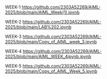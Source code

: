  WEEK-1
https://github.com/2303A52269/AIML-2025/blob/main/AIML_Week(1).ipynb

WEEK-2
https://github.com/2303A52269/AIML-2025/blob/main/LAB%202.ipynb

WEEK-3
https://github.com/2303A52269/AIML-2025/blob/main/Copy_of_AIML_week_3.ipynb

WEEK-4
https://github.com/2303A52269/AIML-2025/blob/main/AIML_WEEK_4ipynb.ipynb

WEEK-5
https://github.com/2303A52269/AIML-2025/blob/main/Copy_of_AIML_Week_5.ipynb
